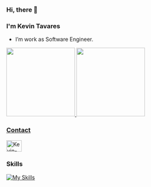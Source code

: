### Hi, there 👋
### I'm Kevin Tavares

- I’m work as Software Engineer.

 <div>
  <a href="https://github.com/kevinbtv">
  <img height="180em" src="https://github-readme-stats.vercel.app/api?username=kevinbtv&show_icons=true&theme=dark&include_all_commits=true&count_private=true"/>
  <img height="180em" src="https://github-readme-stats.vercel.app/api/top-langs/?username=kevinbtv&layout=compact&langs_count=7&theme=dark"/>
</div>
  
 ### Contact
<a href="https://www.linkedin.com/in/kevinbtv" target="_blank">
<img align="center" alt="Kevin-Linkding" height="30" width="40" src="https://cdn.jsdelivr.net/gh/devicons/devicon/icons/linkedin/linkedin-original.svg" style="max-width: 100%;">
</a>
  
 ### Skills
 [![My Skills](https://skills.thijs.gg/icons?i=html,css,scss,javascript,typescript,svelte,react,nextjs,astro,nodejs,jest,webpack&theme=light)](https://skills.thijs.gg)
